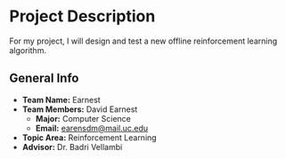 # Project Description

For my project, I will design and test a new offline reinforcement learning algorithm.

## General Info
- **Team Name:** Earnest
- **Team Members:** David Earnest
	- **Major:** Computer Science
	- **Email:** earensdm@mail.uc.edu
- **Topic Area:** Reinforcement Learning
- **Advisor:** Dr. Badri Vellambi